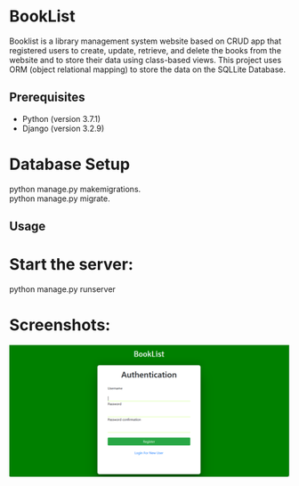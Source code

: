 # BookList
Booklist is a library management system website based on CRUD app that registered users to create, update, retrieve, and delete the books from the website and to store their data using class-based views. This project uses ORM (object relational mapping) to store the data on the SQLLite Database. 

## Prerequisites
   * Python (version 3.7.1)
   * Django (version 3.2.9)
   
# Database Setup
python manage.py makemigrations.
<br>
python manage.py migrate.

## Usage
# Start the server:
python manage.py runserver

# Screenshots:
![Registration Page](Registration.png)

